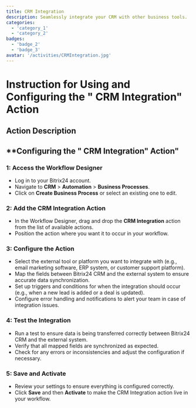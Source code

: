 ```yaml
---
title: CRM Integration
description: Seamlessly integrate your CRM with other business tools.
categories: 
  - 'category_1'
  - 'category_2'
badges: 
  - 'badge_2'
  - 'badge_3'
avatar: '/activities/CRMIntegration.jpg'
---
```

# Instruction for Using and Configuring the " CRM Integration" Action

## Action Description

## **Configuring the " CRM Integration" Action"

### 1: Access the Workflow Designer
- Log in to your Bitrix24 account.
- Navigate to **CRM** > **Automation** > **Business Processes**.
- Click on **Create Business Process** or select an existing one to edit.

### 2: Add the CRM Integration Action
- In the Workflow Designer, drag and drop the **CRM Integration** action from the list of available actions.
- Position the action where you want it to occur in your workflow.

### 3: Configure the Action
- Select the external tool or platform you want to integrate with (e.g., email marketing software, ERP system, or customer support platform).
- Map the fields between Bitrix24 CRM and the external system to ensure accurate data synchronization.
- Set up triggers and conditions for when the integration should occur (e.g., when a new lead is added or a deal is updated).
- Configure error handling and notifications to alert your team in case of integration issues.

### 4: Test the Integration
- Run a test to ensure data is being transferred correctly between Bitrix24 CRM and the external system.
- Verify that all mapped fields are synchronized as expected.
- Check for any errors or inconsistencies and adjust the configuration if necessary.

### 5: Save and Activate
- Review your settings to ensure everything is configured correctly.
- Click **Save** and then **Activate** to make the CRM Integration action live in your workflow.
